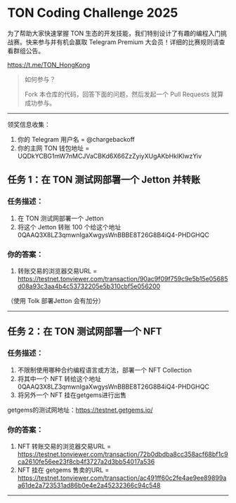 # TON Coding Challenge 2025 

为了帮助大家快速掌握 TON 生态的开发技能，我们特别设计了有趣的编程入门挑战赛。快来参与并有机会赢取 Telegram Premium 大会员！详细的比赛规则请查看群组公告。

https://t.me/TON_HongKong

> 如何参与？
> 
> Fork 本仓库的代码，回答下面的问题，然后发起一个 Pull Requests 就算成功参与。

---

领奖信息收集：
1. 你的 Telegram 用户名 =  @chargebackoff
2. 你的主网 TON 钱包地址 = UQDkYCBG1mW7nMCJVaCBKd6X66ZzZyiyXUgAKbHkIKlwzYiv


## 任务 1：在 TON 测试网部署一个 Jetton 并转账

### 任务描述：

1. 在 TON 测试网部署一个 Jetton
2. 将这个 Jetton 转账 100 个给这个地址 0QAAQ3X8LZ3qmwnIgaXwgysWnBBBE8T26G8B4iQ4-PHDGHQC


### 你的答案：

1. 转账交易的浏览器交易URL = https://testnet.tonviewer.com/transaction/90ac9f09f759c9e5b15e05685d08a93c3aa4b4c53732205e5b310cbf5e056200

（使用 Tolk 部署Jetton 会有加分）


---

## 任务 2：在 TON 测试网部署一个 NFT

### 任务描述：

1. 不限制使用哪种合约编程语言或方法，部署一个 NFT Collection
2. 将其中一个 NFT 转给这个地址 0QAAQ3X8LZ3qmwnIgaXwgysWnBBBE8T26G8B4iQ4-PHDGHQC
3. 将另外一个 NFT 挂在getgems进行出售

getgems的测试网地址：https://testnet.getgems.io/

### 你的答案：

1. NFT 转账交易的浏览器交易URL = https://testnet.tonviewer.com/transaction/72b0dbdba8cc358acf68bf1c9ca2610fe56ee23f8cb4f3727a2d3bb54017a536
2. NFT 挂在 getgems 售卖的URL =  https://testnet.tonviewer.com/transaction/ac491ff60c2fe4ae9ee89899aa61de2a723531ad86b0e4e2a45232366c94c548


---

